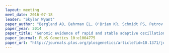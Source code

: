 ```yaml
---
layout: meeting
meet_date: 2016-07-18
leader: "Skylar Wyant"
paper_author: "Bergland AO, Behrman EL, O'Brien KR, Schmidt PS, Petrov DA"
paper_year: 2014
paper_title: "Genomic evidence of rapid and stable adaptive oscillations over seasonal time scales in <i>Drosophila</i>"
paper_journal: PLoS Genetics 10:e1004775
paper_url: "http://journals.plos.org/plosgenetics/article?id=10.1371/journal.pgen.1004775"
---
```

